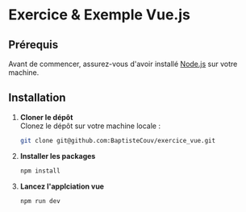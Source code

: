# Exercice & Exemple Vue.js

## Prérequis

Avant de commencer, assurez-vous d'avoir installé [Node.js](https://nodejs.org/) sur votre machine.

## Installation

1. **Cloner le dépôt**  
   Clonez le dépôt sur votre machine locale :
   ```bash
   git clone git@github.com:BaptisteCouv/exercice_vue.git
   
2. **Installer les packages**  
   ```bash
   npm install
   ```
3. **Lancez l'applciation vue**  
   ```bash
   npm run dev
   ```
